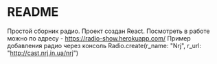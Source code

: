 # README
Простой сборник радио.
Проект создан React.
Посмотреть в работе можно по адресу - https://radio-show.herokuapp.com/
Пример добавления радио через консоль
Radio.create(r_name: "Nrj", r_url: "http://cast.nrj.in.ua/nrj")


 
